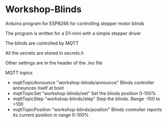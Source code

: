 # Workshop-Blinds
Arduino program for ESP8266 for controlling stepper motor blinds

The program is written for a D1-mini with a simple stepper driver

The blinds are controlled by MQTT

All the secrets are stored in secrets.h

Other settings are in the header of the .ino file

MQTT topics

- mqttTopicAnnounce  "workshop-blinds/announce" Blinds controller announces itself at boot
- mqttTopicSet       "workshop-blinds/set"      Set the blinds position 0-100%
- mqttTopicStep      "workshop-blinds/step"     Step the blinds. Range -100 to +100
- mqttTopicPosition  "workshop-blinds/position" Blinds controller reports its current position in range 0-100%
